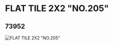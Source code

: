 # FLAT TILE 2X2 "NO.205"
## 73952
![FLAT TILE 2X2 "NO.205"](https://lc-www-live-s.legocdn.com/media/bricks/5/2/4662232.jpg)